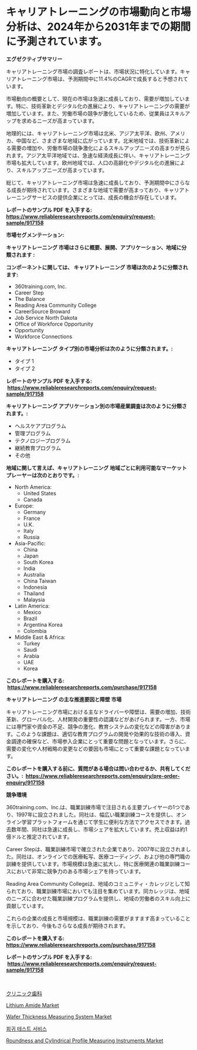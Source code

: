 <p><h1>キャリアトレーニングの市場動向と市場分析は、2024年から2031年までの期間に予測されています。</h1></p><p><strong>エグゼクティブサマリー</strong></p>
<p><p>キャリアトレーニング市場の調査レポートは、市場状況に特化しています。キャリアトレーニング市場は、予測期間中に11.4%のCAGRで成長すると予想されています。</p><p>市場動向の概要として、現在の市場は急速に成長しており、需要が増加しています。特に、技術革新とデジタル化の進展により、キャリアトレーニングの需要が増加しています。また、労働市場の競争が激化しているため、従業員はスキルアップを求めるニーズが高まっています。</p><p>地理的には、キャリアトレーニング市場は北米、アジア太平洋、欧州、アメリカ、中国など、さまざまな地域に広がっています。北米地域では、技術革新による需要の増加や、労働市場の競争激化によるスキルアップニーズの高まりが見られます。アジア太平洋地域では、急速な経済成長に伴い、キャリアトレーニング市場も拡大しています。欧州地域では、人口の高齢化やデジタル化の進展により、スキルアップニーズが高まっています。</p><p>総じて、キャリアトレーニング市場は急速に成長しており、予測期間中にさらなる成長が期待されています。さまざまな地域で需要が高まっており、キャリアトレーニングサービスの提供企業にとっては、成長の機会が存在しています。</p></p>
<p><strong>レポートのサンプル PDF を入手する: <a href="https://www.reliableresearchreports.com/enquiry/request-sample/917158">https://www.reliableresearchreports.com/enquiry/request-sample/917158</a></strong></p>
<p><strong>市場セグメンテーション:</strong></p>
<p><strong> キャリアトレーニング 市場はさらに概要、展開、アプリケーション、地域に分類されます :</strong></p>
<p><strong>コンポーネントに関しては、 キャリアトレーニング 市場は次のように分類されます: &nbsp;</strong></p>
<p><ul><li>360training.com, Inc.</li><li>Career Step</li><li>The Balance</li><li>Reading Area Community College</li><li>CareerSource Broward</li><li>Job Service North Dakota</li><li>Office of Workforce Opportunity</li><li>Opportunity</li><li>Workforce Connections</li></ul></p>
<p><strong> キャリアトレーニング タイプ別の市場分析は次のように分類されます。:</strong></p>
<p><ul><li>タイプ 1</li><li>タイプ 2</li></ul></p>
<p><strong>レポートのサンプル PDF を入手する: &nbsp;<a href="https://www.reliableresearchreports.com/enquiry/request-sample/917158">https://www.reliableresearchreports.com/enquiry/request-sample/917158</a></strong></p>
<p><strong> キャリアトレーニング アプリケーション別の市場産業調査は次のように分類されます。:</strong></p>
<p><ul><li>ヘルスケアプログラム</li><li>管理プログラム</li><li>テクノロジープログラム</li><li>継続教育プログラム</li><li>その他</li></ul></p>
<p><strong>地域に関して言えば、キャリアトレーニング 地域ごとに利用可能なマーケットプレーヤーは次のとおりです。:</strong></p>
<p><ul>
    <li>
        North America:
        <ul>
            <li>United States</li>
            <li>Canada</li>
        </ul>
    </li>
    <li>
        Europe:
        <ul>
            <li>Germany</li>
            <li>France</li>
            <li>U.K.</li>
            <li>Italy</li>
            <li>Russia</li>
        </ul>
    </li>
    <li>
        Asia-Pacific:
        <ul>
            <li>China</li>
            <li>Japan</li>
            <li>South Korea</li>
            <li>India</li>
            <li>Australia</li>
            <li>China Taiwan</li>
            <li>Indonesia</li>
            <li>Thailand</li>
            <li>Malaysia</li>
        </ul>
    </li>
    <li>
        Latin America:
        <ul>
            <li>Mexico</li>
            <li>Brazil</li>
            <li>Argentina Korea</li>
            <li>Colombia</li>
        </ul>
    </li>
    <li>
        Middle East & Africa:
        <ul>
            <li>Turkey</li>
            <li>Saudi</li>
            <li>Arabia</li>
            <li>UAE</li>
            <li>Korea</li>
        </ul>
    </li>
    </ul></p>
<p><strong>このレポートを購入する: &nbsp;<a href="https://www.reliableresearchreports.com/purchase/917158">https://www.reliableresearchreports.com/purchase/917158</a></strong></p>
<p><strong>キャリアトレーニング の主な推進要因と障壁 市場</strong></p>
<p><p>キャリアトレーニング市場における主なドライバーや障壁は、需要の増加、技術革新、グローバル化、人材開発の重要性の認識などがあげられます。一方、市場には専門家や資金の不足、競争の激化、教育システムの変化などの障害があります。このような課題は、適切な教育プログラムの開発や効果的な技術の導入、資金調達の確保など、市場参入企業にとって重要な問題となっています。さらに、需要の変化や人材戦略の変更などの要因も市場にとって重要な課題となっています。</p></p>
<p><strong>このレポートを購入する前に、質問がある場合は問い合わせるか、共有してください。:&nbsp; <a href="https://www.reliableresearchreports.com/enquiry/pre-order-enquiry/917158">https://www.reliableresearchreports.com/enquiry/pre-order-enquiry/917158</a></strong></p>
<p><strong>競争環境</strong></p>
<p><p>360training.com、Inc.は、職業訓練市場で注目される主要プレイヤーの1つであり、1997年に設立されました。同社は、幅広い職業訓練コースを提供し、オンライン学習プラットフォームを通じて学生に便利な方法でアクセスできます。過去数年間、同社は急速に成長し、市場シェアを拡大しています。売上収益は約1億ドルと推定されています。</p><p>Career Stepは、職業訓練市場で確立された企業であり、2007年に設立されました。同社は、オンラインでの医療転写、医療コーディング、および他の専門職の訓練を提供しています。市場規模は急速に拡大し、特に医療関連の職業訓練コースにおいて非常に競争力のある市場シェアを持っています。</p><p>Reading Area Community Collegeは、地域のコミュニティ・カレッジとして知られており、職業訓練市場においても注目を集めています。同カレッジは、地域のニーズに合わせた職業訓練プログラムを提供し、地域の労働者のスキル向上に貢献しています。</p><p>これらの企業の成長と市場規模は、職業訓練の需要がますます高まっていることを示しており、今後もさらなる成長が期待されます。</p></p>
<p><strong>このレポートを購入する: &nbsp; <a href="https://www.reliableresearchreports.com/purchase/917158">https://www.reliableresearchreports.com/purchase/917158</a></strong></p>
<p><strong>レポートのサンプル PDF を入手する: &nbsp;<a href="https://www.reliableresearchreports.com/enquiry/request-sample/917158">https://www.reliableresearchreports.com/enquiry/request-sample/917158</a></strong><strong></strong></p>
<p>&nbsp;</p>
<p><p><a href="https://github.com/cnnriuez22368/Market-Research-Report-List-1/blob/main/9142439183248.md">クリニック歯科</a></p><p><a href="https://github.com/lylyparadise/Market-Research-Report-List-2/blob/main/lithium-amide-market.md">Lithium Amide Market</a></p><p><a href="https://issuu.com/reportprime-2/docs/wafer-thickness-measuring-system-market-size-2030.">Wafer Thickness Measuring System Market</a></p><p><a href="https://github.com/vs10l4sfg5c/Market-Research-Report-List-1/blob/main/5378842183303.md">회귀 테스트 서비스</a></p><p><a href="https://issuu.com/reportprime-2/docs/roundness-and-cylindrical-profile-measuring-instru">Roundness and Cylindrical Profile Measuring Instruments Market</a></p></p>